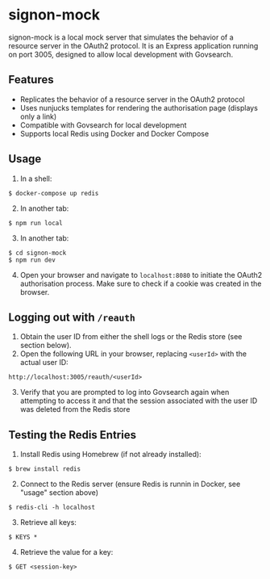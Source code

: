 # signon-mock

signon-mock is a local mock server that simulates the behavior of a resource server in the OAuth2 protocol. It is an Express application running on port 3005, designed to allow local development with Govsearch.

## Features

- Replicates the behavior of a resource server in the OAuth2 protocol
- Uses nunjucks templates for rendering the authorisation page (displays only a link)
- Compatible with Govsearch for local development
- Supports local Redis using Docker and Docker Compose

## Usage

1. In a shell:

```shell
$ docker-compose up redis
```

2. In another tab:

```shell
$ npm run local
```

3. In another tab:

```shell
$ cd signon-mock
$ npm run dev
```

4. Open your browser and navigate to `localhost:8080` to initiate the OAuth2 authorisation process. Make sure to check if a cookie was created in the browser.

## Logging out with `/reauth`

1. Obtain the user ID from either the shell logs or the Redis store (see section below).
2. Open the following URL in your browser, replacing `<userId>` with the actual user ID:

```
http://localhost:3005/reauth/<userId>
```

3. Verify that you are prompted to log into Govsearch again when attempting to access it and that the session associated with the user ID was deleted from the Redis store

## Testing the Redis Entries

1. Install Redis using Homebrew (if not already installed):

```shell
$ brew install redis
```

2. Connect to the Redis server (ensure Redis is runnin in Docker, see "usage" section above)

```shell
$ redis-cli -h localhost
```

3. Retrieve all keys:

```shell
$ KEYS *
```

4. Retrieve the value for a key:

```shell
$ GET <session-key>
```
